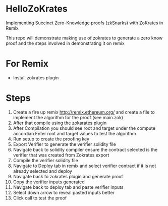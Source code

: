 # HelloZoKrates
Implementing Succinct Zero-Knowledge proofs (zkSnarks) with ZoKrates in Remix

This repo will demonstrate making use of zokrates to generate a zero know proof and the steps involved in demonstrating it on remix

# For Remix
- Install zokrates plugin


# Steps

1. Create a fire up remix http://remix.ethereum.org/ and create a file to implement the algorithm for the proof (see main.zok)
2. After that compile using the zokarates plugin
3. After Compilation you should see root and target under the compute accordian Enter root and target values to test the algorithm 
4. Run setup to create the proofing key 
5. Export Verifier to generate the verifier solidity file
6. Navigate back to solidity compiler ensure the contract selected is the verifier that was created from Zokrates export
7. Compile the verifier solidity file
8. Navigate to Deploy tab in remix and select verifier contract if it is not already selected and deploy
9. Navigate back to zokrates plugin and generate proof
10. Copy the verifier inputs generated
11. Navigate back to deploy tab and paste verifier inputs
12. Select down arrow to reveal pasted inputs better 
13. Click call to test the proof    
